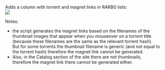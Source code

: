 Adds a column with torrent and magnet links in RARBG lists:  
![](https://i.imgur.com/qmxoJyi.jpg)

Notes: 

- the script generates the magnet links based on the filenames of the thumbnail images 
that appear when you mouseover on a torrent title  
(because these filenames are the same as the relevant torrent hash).  
But for some torrents the thumbnail filename is generic (and not equal to the torrent hash) 
therefore the magnet link cannot be generated.  
- Also, in the Catalog section of the site there are not thumbnails, therefore the magnet link there cannot be generated either.  
